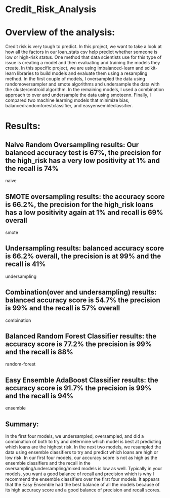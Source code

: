 # Credit_Risk_Analysis

# Overview of the analysis:
Credit risk is very tough to predict. In this project, we want to take a look at how all the factors in our loan_stats csv help predict whether someone is low or high-risk status. One method that data scientists use for this type of issue is creating a model and then evaluating and training the models they create. In this specific project, we are using imbalanced-learn and scikit-learn libraries to build models and evaluate them using a resampling method. In the first couple of models, I oversampled the data using randomoversampler and smote algorithms and undersample the data with the clustercentroid algorithm. In the remaining models, I used a combination approach to over and undersample the data using smoteenn. Finally, I compared two machine learning models that minimize bias, balancedrandomforestclassifier, and easyensembleclassifier.

# Results:
## Naive Random Oversampling results: Our balanced accuracy test is 67%, the precision for the high_risk has a very low positivity at 1% and the recall is 74%
naive

## SMOTE oversampling results: the accuracy score is 66.2%, the precision for the high_risk loans has a low positivity again at 1% and recall is 69% overall
smote

## Undersampling results: balanced accuracy score is 66.2% overall, the precision is at 99% and the recall is 41%
undersampling

## Combination(over and undersampling) results: balanced accuracy score is 54.7% the precision is 99% and the recall is 57% overall
combination

## Balanced Random Forest Classifier results: the accuracy score is 77.2% the precision is 99% and the recall is 88%
random-forest

## Easy Ensemble AdaBoost Classifier results: the accuracy score is 91.7% the precision is 99% and the recall is 94%
ensemble

## Summary:
In the first four models, we undersampled, oversampled, and did a combination of both to try and determine which model is best at predicting which loans are the highest risk. In the next two models, we resampled the data using ensemble classifiers to try and predict which loans are high or low risk. In our first four models, our accuracy score is not as high as the ensemble classifiers and the recall in the oversampling/undersampling/mixed models is low as well. Typically in your models, you want a good balance of recall and precision which is why I recommend the ensemble classifiers over the first four models. It appears that the Easy Ensemble had the best balance of all the models because of its high accuracy score and a good balance of precision and recall scores.








